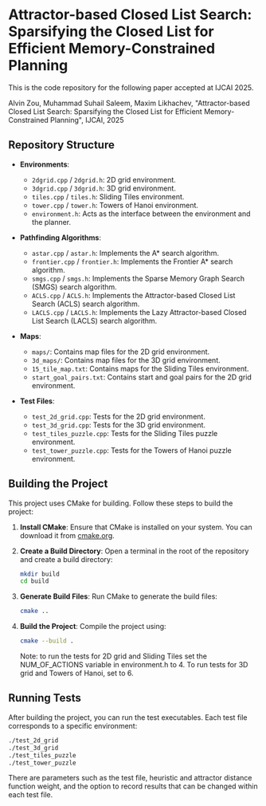 # Attractor-based Closed List Search: Sparsifying the Closed List for Efficient Memory-Constrained Planning

This is the code repository for the following paper accepted at IJCAI 2025.

Alvin Zou, Muhammad Suhail Saleem, Maxim Likhachev, "Attractor-based Closed List Search: Sparsifying the Closed List for Efficient Memory-Constrained Planning", IJCAI, 2025

## Repository Structure

- **Environments**:
  - `2dgrid.cpp` / `2dgrid.h`: 2D grid environment.
  - `3dgrid.cpp` / `3dgrid.h`: 3D grid environment.
  - `tiles.cpp` / `tiles.h`: Sliding Tiles environment.
  - `tower.cpp` / `tower.h`: Towers of Hanoi environment.
  - `environment.h`: Acts as the interface between the environment and the planner.

- **Pathfinding Algorithms**:
  - `astar.cpp` / `astar.h`: Implements the A* search algorithm.
  - `frontier.cpp` / `frontier.h`: Implements the Frontier A* search algorithm.
  - `smgs.cpp` / `smgs.h`: Implements the Sparse Memory Graph Search (SMGS) search algorithm.
  - `ACLS.cpp` / `ACLS.h`: Implements the Attractor-based Closed List Search (ACLS) search algorithm.
  - `LACLS.cpp` / `LACLS.h`: Implements the Lazy Attractor-based Closed List Search (LACLS) search algorithm.

- **Maps**:
  - `maps/`: Contains map files for the 2D grid environment.
  - `3d_maps/`: Contains map files for the 3D grid environment.
  - `15_tile_map.txt`: Contains maps for the Sliding Tiles environment.
  - `start_goal_pairs.txt`: Contains start and goal pairs for the 2D grid environment.

- **Test Files**:
  - `test_2d_grid.cpp`: Tests for the 2D grid environment.
  - `test_3d_grid.cpp`: Tests for the 3D grid environment.
  - `test_tiles_puzzle.cpp`: Tests for the Sliding Tiles puzzle environment.
  - `test_tower_puzzle.cpp`: Tests for the Towers of Hanoi puzzle environment.
  

## Building the Project

This project uses CMake for building. Follow these steps to build the project:

1. **Install CMake**:
   Ensure that CMake is installed on your system. You can download it from [cmake.org](https://cmake.org/).

2. **Create a Build Directory**:
   Open a terminal in the root of the repository and create a build directory:
   ```sh
   mkdir build
   cd build
   ```
3. **Generate Build Files**: 
   Run CMake to generate the build files:
   ```sh
   cmake ..
   ```
4. **Build the Project**:
   Compile the project using:
   ```sh
   cmake --build .
   ```
   Note: to run the tests for 2D grid and Sliding Tiles set the NUM_OF_ACTIONS variable in environment.h to 4. To run tests for 3D grid and Towers of Hanoi, set to 6.

## Running Tests
After building the project, you can run the test executables. Each test file corresponds to a specific environment:

```sh
./test_2d_grid
./test_3d_grid
./test_tiles_puzzle
./test_tower_puzzle
```

There are parameters such as the test file, heuristic and attractor distance function weight, and the option to record results that can be changed within each test file.